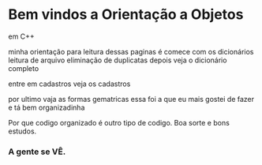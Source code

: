 # Bem vindos a Orientação a Objetos
em C++

minha orientação para leitura dessas paginas é
comece com os dicionários
leitura de arquivo
eliminação de duplicatas
depois veja o dicionário completo

entre em cadastros veja os cadastros

por ultimo vaja as formas gematricas essa foi a que eu mais gostei de fazer e tá
bem organizadinha


Por que codigo organizado é outro tipo de codigo. 
Boa sorte e bons estudos.

### A gente se VÊ.
